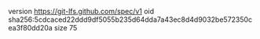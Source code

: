 version https://git-lfs.github.com/spec/v1
oid sha256:5cdcaced22ddd9df5055b235d64dda7a43ec8d4d9032be572350cea3f80dd20a
size 75
